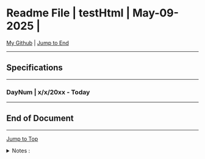 
<!-- markdownlint-disable MD033 -->
<!-- markdownlint-disable MD041 -->
<div id="top-of-doc"></div>

# Readme File | testHtml | May-09-2025 |

[My Github](https://github.com/popados) | [Jump to End](#end-of-doc)

***
## Specifications 

***

### DayNum | x/x/20xx - Today

***

## End of Document

***

[Jump to Top](#top-of-doc)

<div id="end-of-doc"></div>

<details>
<summary>
Notes :
</summary>
</details>
  
